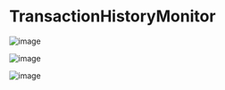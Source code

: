# TransactionHistoryMonitor

![image](https://github.com/RaveenRPY/TransactionHistoryMonitor/assets/122425829/89d53198-b30e-4768-a64b-c17d77dd0884)

![image](https://github.com/RaveenRPY/TransactionHistoryMonitor/assets/122425829/0c0f933e-6721-436a-894e-8361d4cf3070)

![image](https://github.com/RaveenRPY/TransactionHistoryMonitor/assets/122425829/057fdef2-2e97-4b26-a57e-68a855f0d00f)

